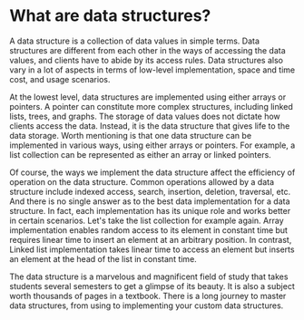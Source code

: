 # What are data structures?

A data structure is a collection of data values in simple terms. Data structures are different from each other in the ways of accessing the data values, and clients have to abide by its access rules. Data structures also vary in a lot of aspects in terms of low-level implementation, space and time cost, and usage scenarios.

At the lowest level, data structures are implemented using either arrays or pointers. A pointer can constitute more complex structures, including linked lists, trees, and graphs. The storage of data values does not dictate how clients access the data. Instead, it is the data structure that gives life to the data storage. Worth mentioning is that one data structure can be implemented in various ways, using either arrays or pointers. For example, a list collection can be represented as either an array or linked pointers.

Of course, the ways we implement the data structure affect the efficiency of operation on the data structure. Common operations allowed by a data structure include indexed access, search, insertion, deletion, traversal, etc. And there is no single answer as to the best data implementation for a data structure. In fact, each implementation has its unique role and works better in certain scenarios. Let's take the list collection for example again. Array implementation enables random access to its element in constant time but requires linear time to insert an element at an arbitrary position. In contrast, Linked list implementation takes linear time to access an element but inserts an element at the head of the list in constant time.

The data structure is a marvelous and magnificent field of study that takes students several semesters to get a glimpse of its beauty. It is also a subject worth thousands of pages in a textbook. There is a long journey to master data structures, from using to implementing your custom data structures.
